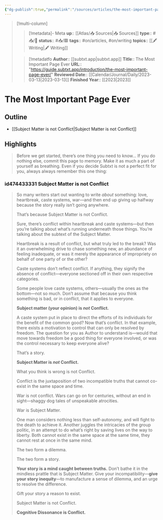 ```yaml
---
{"dg-publish":true,"permalink":"/sources/articles/the-most-important-page-ever/"}
---
```


> [!multi-column]
>
>> [!metadata]- Meta
>> **up**:: [[Atlas/📥 Sources\|📥 Sources]]
>> **type**:: #📥/📰 
>> **status**:: #📥/🟩 
>> **tags**:: #on/articles, #on/writing
>> **topics**:: [[🖋 Writing\|🖋 Writing]]
>
>> [!metadat[](Writing.md)fo
>> **Author**:: [[subtxt.app\|subtxt.app]]
>> **Title**:: The Most Important Page Ever
>> **URL**:: "https://guide.subtxt.app/introduction/the-most-important-page-ever/"
>> **Reviewed Date**:: [[Calendar/Journal/Daily/2023-03-13\|2023-03-13]]
>> **Finished Year**:: [[2023\|2023]]

# The Most Important Page Ever

## Outline 
- [[Subject Matter is not Conflict\|Subject Matter is not Conflict]]

## Highlights

> Before we get started, there’s one thing you need to know...
> If you do nothing else, commit this page to memory. Make it as much a part of yourself as breathing. Even if you decide Subtxt is not a perfect fit for you, always always remember this one thing:

### id474433331 Subject Matter is not Conflict

> So many writers start out wanting to write *about* something: love, heartbreak, caste systems, war—and then end up giving up halfway because the story really isn’t going anywhere.
> 
> That’s because Subject Matter is not Conflict.
> 
> Sure, there’s conflict within heartbreak and caste systems—but then you’re talking about what’s running underneath those things. You’re talking about the subtext of the Subject Matter.
> 
> Heartbreak is a result of conflict, but what truly led to the break? Was it an overwhelming drive to chase something new, an abundance of feeling inadequate, or was it merely the appearance of impropriety on behalf of one party of or the other?
> 
> Caste systems don’t reflect conflict. If anything, they signify the absence of conflict—everyone sectioned off in their own respective categories.
> 
> Some people love caste systems, others—usually the ones as the bottom—not so much. Don’t assume that because you think something is bad, or in conflict, that it applies to everyone.
> 
> **Subject matter (your opinion) is *not* Conflict.**
> 
> A caste system put in place to direct the efforts of its individuals for the benefit of the common good? Now that’s conflict. In that example, there exists a motivation to control that can only be resolved by freedom. The question for you as Author to understand is—would that move towards freedom be a good thing for everyone involved, or was the control necessary to keep everyone alive?
> 
> That’s a story.
> 
> **Subject Matter is *not* Conflict.**
> 
> What you think is wrong is not Conflict.
> 
> Conflict is the juxtaposition of two incompatible truths that cannot co-exist in the same space and time.
> 
> War is not conflict. Wars can go on for centuries, without an end in sight—shaggy dog tales of unspeakable atrocities.
> 
> War is Subject Matter.
> 
> One man considers nothing less than self-autonomy, and will fight to the death to achieve it. Another juggles the intricacies of the group politic, in an attempt to do what’s right by saving lives on the way to liberty. Both cannot exist in the same space at the same time, they cannot rest at once in the same mind.
> 
> The two form a dilemma.
> 
> The two form a story.
> 
> **Your story is a mind caught between truths.** Don’t bathe it in the mindless prattle that is Subject Matter. Give your incompatibility—**give your story inequity**—to manufacture a sense of dilemma, and an urge to resolve the difference.
> 
> Gift your story a reason to exist.
> 
> Subject Matter is not Conflict.
> 
> **Cognitive Dissonance is Conflict.**

